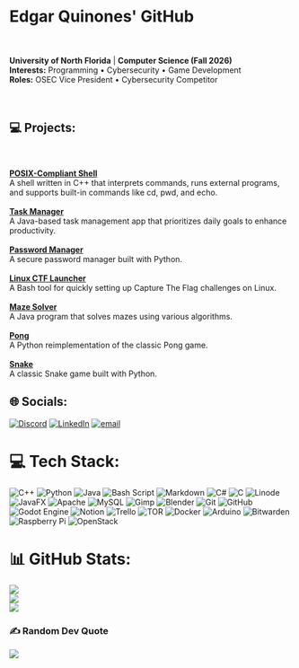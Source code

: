 # Edgar Quinones' GitHub
<br><br>**University of North Florida** | **Computer Science (Fall 2026)**  <br>**Interests:** Programming • Cybersecurity • Game Development  <br>**Roles:** OSEC Vice President • Cybersecurity Competitor  <br><br>  <br><be>

## 💻 Projects:  
<br><br>**[POSIX-Compliant Shell](https://github.com/EdgarQuinones/shell-cpp)**  <br>A shell written in C++ that interprets commands, runs external programs, and supports built-in commands like cd, pwd, and echo.  <br><br>**[Task Manager](https://github.com/EdgarQuinones/Evolved-Time)**  <br>A Java-based task management app that prioritizes daily goals to enhance productivity.  <br><br>**[Password Manager](https://github.com/EdgarQuinones/Password-Manager)**  <br>A secure password manager built with Python.  <br><br>**[Linux CTF Launcher](https://github.com/EdgarQuinones/Linux-CTF-Launcher)**  <br>A Bash tool for quickly setting up Capture The Flag challenges on Linux.  <br><br>**[Maze Solver](https://github.com/EdgarQuinones/Maze-Solver)**  <br>A Java program that solves mazes using various algorithms.  <br><br>**[Pong](https://github.com/EdgarQuinones/Pong)**  <br>A Python reimplementation of the classic Pong game.  <br><br>**[Snake](https://github.com/EdgarQuinones/Snake)**  <br>A classic Snake game built with Python.  


## 🌐 Socials:
[![Discord](https://img.shields.io/badge/Discord-%237289DA.svg?logo=discord&logoColor=white)](https://discord.gg/aMqTftn) [![LinkedIn](https://img.shields.io/badge/LinkedIn-%230077B5.svg?logo=linkedin&logoColor=white)](https://linkedin.com/in/edgarquinones) [![email](https://img.shields.io/badge/Email-D14836?logo=gmail&logoColor=white)](mailto:quinones_edgar@proton.me) 

# 💻 Tech Stack:
![C++](https://img.shields.io/badge/c++-%2300599C.svg?style=for-the-badge&logo=c%2B%2B&logoColor=white) ![Python](https://img.shields.io/badge/python-3670A0?style=for-the-badge&logo=python&logoColor=ffdd54) ![Java](https://img.shields.io/badge/java-%23ED8B00.svg?style=for-the-badge&logo=openjdk&logoColor=white) ![Bash Script](https://img.shields.io/badge/bash_script-%23121011.svg?style=for-the-badge&logo=gnu-bash&logoColor=white) ![Markdown](https://img.shields.io/badge/markdown-%23000000.svg?style=for-the-badge&logo=markdown&logoColor=white) ![C#](https://img.shields.io/badge/c%23-%23239120.svg?style=for-the-badge&logo=csharp&logoColor=white) ![C](https://img.shields.io/badge/c-%2300599C.svg?style=for-the-badge&logo=c&logoColor=white) ![Linode](https://img.shields.io/badge/linode-00A95C?style=for-the-badge&logo=linode&logoColor=white) ![JavaFX](https://img.shields.io/badge/javafx-%23FF0000.svg?style=for-the-badge&logo=javafx&logoColor=white) ![Apache](https://img.shields.io/badge/apache-%23D42029.svg?style=for-the-badge&logo=apache&logoColor=white) ![MySQL](https://img.shields.io/badge/mysql-4479A1.svg?style=for-the-badge&logo=mysql&logoColor=white) ![Gimp](https://img.shields.io/badge/Gimp-657D8B?style=for-the-badge&logo=gimp&logoColor=FFFFFF) ![Blender](https://img.shields.io/badge/blender-%23F5792A.svg?style=for-the-badge&logo=blender&logoColor=white) ![Git](https://img.shields.io/badge/git-%23F05033.svg?style=for-the-badge&logo=git&logoColor=white) ![GitHub](https://img.shields.io/badge/github-%23121011.svg?style=for-the-badge&logo=github&logoColor=white) ![Godot Engine](https://img.shields.io/badge/GODOT-%23FFFFFF.svg?style=for-the-badge&logo=godot-engine) ![Notion](https://img.shields.io/badge/Notion-%23000000.svg?style=for-the-badge&logo=notion&logoColor=white) ![Trello](https://img.shields.io/badge/Trello-%23026AA7.svg?style=for-the-badge&logo=Trello&logoColor=white) ![TOR](https://img.shields.io/badge/tor-%237E4798.svg?style=for-the-badge&logo=tor-project&logoColor=white) ![Docker](https://img.shields.io/badge/docker-%230db7ed.svg?style=for-the-badge&logo=docker&logoColor=white) ![Arduino](https://img.shields.io/badge/-Arduino-00979D?style=for-the-badge&logo=Arduino&logoColor=white) ![Bitwarden](https://img.shields.io/badge/bitwarden-%23175DDC.svg?style=for-the-badge&logo=bitwarden&logoColor=white) ![Raspberry Pi](https://img.shields.io/badge/-Raspberry_Pi-C51A4A?style=for-the-badge&logo=Raspberry-Pi) ![OpenStack](https://img.shields.io/badge/Openstack-%23f01742.svg?style=for-the-badge&logo=openstack&logoColor=white)
# 📊 GitHub Stats:
![](https://github-readme-stats.vercel.app/api?username=edgarquinones&theme=dark&hide_border=true&include_all_commits=true&count_private=true)<br/>
![](https://github-readme-streak-stats.herokuapp.com/?user=edgarquinones&theme=dark&hide_border=true)<br/>
![](https://github-readme-stats.vercel.app/api/top-langs/?username=edgarquinones&theme=dark&hide_border=true&include_all_commits=true&count_private=true&layout=compact)

### ✍️ Random Dev Quote
![](https://quotes-github-readme.vercel.app/api?type=horizontal&theme=radical)

<!-- Proudly created with GPRM ( https://gprm.itsvg.in ) -->
